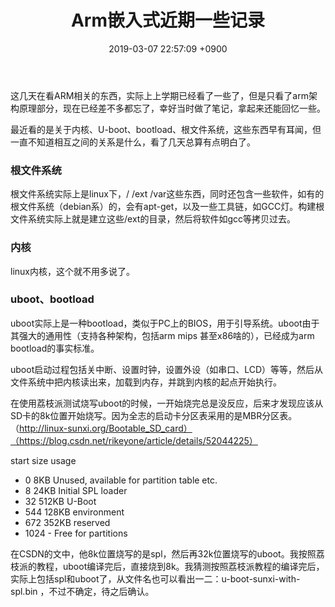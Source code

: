 ﻿---
layout: post
title: Arm嵌入式近期一些记录
date: 2019-03-07 22:57:09 +0900
categories: 日记 技术 硬件 arm
issue_id: 48
---

这几天在看ARM相关的东西，实际上上学期已经看了一些了，但是只看了arm架构原理部分，现在已经差不多都忘了，幸好当时做了笔记，拿起来还能回忆一些。

最近看的是关于内核、U-boot、bootload、根文件系统，这些东西早有耳闻，但一直不知道相互之间的关系是什么，看了几天总算有点明白了。

### 根文件系统
根文件系统实际上是linux下，/ /ext /var这些东西，同时还包含一些软件，如有的根文件系统（debian系）的，会有apt-get，以及一些工具链，如GCC灯。构建根文件系统实际上就是建立这些/ext的目录，然后将软件如gcc等拷贝过去。

### 内核
linux内核，这个就不用多说了。

### uboot、bootload
uboot实际上是一种bootload，类似于PC上的BIOS，用于引导系统。uboot由于其强大的通用性（支持各种架构，包括arm mips 甚至x86啥的），已经成为arm bootload的事实标准。

uboot启动过程包括关中断、设置时钟，设置外设（如串口、LCD）等等，然后从文件系统中把内核读出来，加载到内存，并跳到内核的起点开始执行。

在使用荔枝派测试烧写uboot的时候，一开始烧完总是没反应，后来才发现应该从SD卡的8k位置开始烧写。因为全志的启动卡分区表采用的是MBR分区表。（http://linux-sunxi.org/Bootable_SD_card）（https://blog.csdn.net/rikeyone/article/details/52044225）

start size usage

- 0 8KB Unused, available for partition table etc. 
- 8 24KB Initial SPL loader 
- 32 512KB U-Boot 
- 544 128KB environment 
- 672 352KB reserved 
- 1024 - Free for partitions

在CSDN的文中，他8k位置烧写的是spl，然后再32k位置烧写的uboot。我按照荔枝派的教程，uboot编译完后，直接烧到8k。我猜测按照荔枝派教程的编译完后，实际上包括spl和uboot了，从文件名也可以看出一二：u-boot-sunxi-with-spl.bin ，不过不确定，待之后确认。








